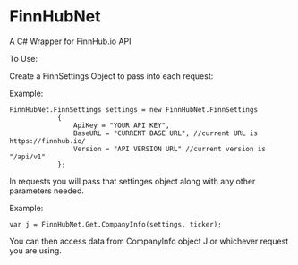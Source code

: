 # FinnHubNet
A C# Wrapper for FinnHub.io API


To Use:

Create a FinnSettings Object to pass into each request:

Example:

```
FinnHubNet.FinnSettings settings = new FinnHubNet.FinnSettings
            {
                ApiKey = "YOUR API KEY",
                BaseURL = "CURRENT BASE URL", //current URL is https://finnhub.io/
                Version = "API VERSION URL" //current version is "/api/v1"
            };
```


In requests you will pass that settinges object along with any other parameters needed.

Example:

```
var j = FinnHubNet.Get.CompanyInfo(settings, ticker);
```

You can then access data from CompanyInfo object J or whichever request you are using.



